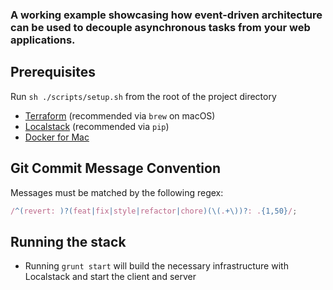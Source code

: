 ### A working example showcasing how event-driven architecture can be used to decouple asynchronous tasks from your web applications.

## Prerequisites

Run `sh ./scripts/setup.sh` from the root of the project directory

- [Terraform](https://www.terraform.io/) (recommended via `brew` on macOS)
- [Localstack](https://localstack.cloud/) (recommended via `pip`)
- [Docker for Mac](https://docs.docker.com/v17.12/docker-for-mac/install/)

## Git Commit Message Convention

Messages must be matched by the following regex:

```js
/^(revert: )?(feat|fix|style|refactor|chore)(\(.+\))?: .{1,50}/;
```

## Running the stack

- Running `grunt start` will build the necessary infrastructure with Localstack and start the client and server
